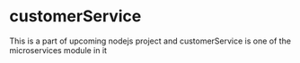 # customerService
This is a part of upcoming nodejs project and customerService is one of the microservices module in it

